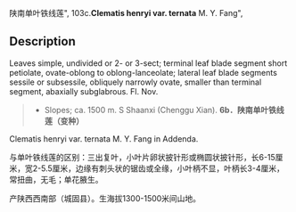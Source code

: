 陕南单叶铁线莲",
103c.**Clematis henryi var. ternata** M. Y. Fang",

## Description
Leaves simple, undivided or 2- or 3-sect; terminal leaf blade segment short petiolate, ovate-oblong to oblong-lanceolate; lateral leaf blade segments sessile or subsessile, obliquely narrowly ovate, smaller than terminal segment, abaxially subglabrous. Fl. Nov.

> * Slopes; ca. 1500 m. S Shaanxi (Chenggu Xian).
**6b．陕南单叶铁线莲（变种）**

Clematis henryi var. ternata M. Y. Fang in Addenda.

与单叶铁线莲的区别：三出复叶，小叶片卵状披针形或椭圆状披针形，长6-15厘米，宽2-5.5厘米，边缘有刺头状的锯齿或全缘，小叶柄不显，叶柄长3-4厘米，常扭曲，无毛；单花腋生。

产陕西西南部（城固县）。生海拔1300-1500米间山地。
